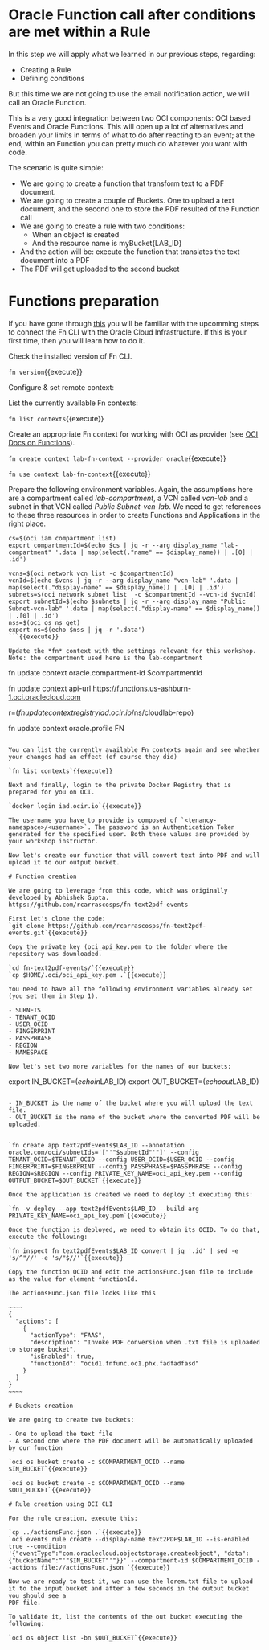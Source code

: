 # Oracle Function call after conditions are met within a Rule

In this step we will apply what we learned in our previous steps, regarding:
- Creating a Rule
- Defining conditions

But this time we are not going to use the email notification action, we will call an Oracle Function.

This is a very good integration between two OCI components: OCI based Events and Oracle Functions. This will open up a lot of alternatives and broaden your 
limits in terms of what to do after reacting to an event; at the end, within an Function you can pretty much do whatever you want with code.

The scenario is quite simple: 
- We are going to create a function that transform text to a PDF document. 
- We are going to create a couple of Buckets. One to upload a text document, and the second one to store the PDF resulted of the Function call
- We are going to create a rule with two conditions:
	- When an object is created
	- And the resource name is myBucket{LAB_ID}
- And the action will be: execute the function that translates the text document into a PDF
- The PDF will get uploaded to the second bucket

# Functions preparation

If  you have gone through [this](https://www.katacoda.com/redexpertalliance/courses/oci-course/functions-on-oci "Functions on OCI") you will be familiar
with the upcomming steps to connect the Fn CLI with the Oracle Cloud Infrastructure. If this is your first time, then you will learn how to do it.

Check the installed version of Fn CLI.  

`fn version`{{execute}} 

Configure & set remote context: 

List the currently available Fn contexts:

`fn list contexts`{{execute}}

Create an appropriate Fn context for working with OCI as provider (see [OCI Docs on Functions](https://docs.cloud.oracle.com/iaas/Content/Functions/Tasks/functionscreatefncontext.htm)).

`fn create context lab-fn-context --provider oracle`{{execute}}

`fn use context lab-fn-context`{{execute}}

Prepare the following environment variables. Again, the assumptions here are a compartment called *lab-compartment*, a VCN called *vcn-lab* and a subnet in that VCN called *Public Subnet-vcn-lab*. We need to get references to these three resources in order to create Functions and Applications in the right place.  
```
cs=$(oci iam compartment list)
export compartmentId=$(echo $cs | jq -r --arg display_name "lab-compartment" '.data | map(select(."name" == $display_name)) | .[0] | .id')

vcns=$(oci network vcn list -c $compartmentId)
vcnId=$(echo $vcns | jq -r --arg display_name "vcn-lab" '.data | map(select(."display-name" == $display_name)) | .[0] | .id')
subnets=$(oci network subnet list  -c $compartmentId --vcn-id $vcnId)
export subnetId=$(echo $subnets | jq -r --arg display_name "Public Subnet-vcn-lab" '.data | map(select(."display-name" == $display_name)) | .[0] | .id')
nss=$(oci os ns get)
export ns=$(echo $nss | jq -r '.data')
```{{execute}}

Update the *fn* context with the settings relevant for this workshop. Note: the compartment used here is the lab-compartment 
```
fn update context oracle.compartment-id $compartmentId

fn update context api-url https://functions.us-ashburn-1.oci.oraclecloud.com

r=$(fn update context registry iad.ocir.io/$ns/cloudlab-repo)

fn update context oracle.profile FN
```{{execute}}

You can list the currently available Fn contexts again and see whether your changes had an effect (of course they did)

`fn list contexts`{{execute}}

Next and finally, login to the private Docker Registry that is prepared for you on OCI.

`docker login iad.ocir.io`{{execute}}

The username you have to provide is composed of `<tenancy-namespace>/<username>`. The password is an Authentication Token generated for the specified user. Both these values are provided by your workshop instructor.

Now let's create our function that will convert text into PDF and will upload it to our output bucket.

# Function creation

We are going to leverage from this code, which was originally developed by Abhishek Gupta.
https://github.com/rcarrascosps/fn-text2pdf-events

First let's clone the code:
`git clone https://github.com/rcarrascosps/fn-text2pdf-events.git`{{execute}}

Copy the private key (oci_api_key.pem to the folder where the repository was downloaded.

`cd fn-text2pdf-events/`{{execute}}
`cp $HOME/.oci/oci_api_key.pem .`{{execute}}

You need to have all the following environment variables already set (you set them in Step 1).

- SUBNETS
- TENANT_OCID
- USER_OCID
- FINGERPRINT
- PASSPHRASE
- REGION
- NAMESPACE

Now let's set two more variables for the names of our buckets:

```
export IN_BUCKET=$(echo in$LAB_ID)
export OUT_BUCKET=$(echo out$LAB_ID)
```{{execute}}

- IN_BUCKET is the name of the bucket where you will upload the text file.
- OUT_BUCKET is the name of the bucket where the converted PDF will be uploaded.


`fn create app text2pdfEvents$LAB_ID --annotation oracle.com/oci/subnetIds='["'"$subnetId"'"]' --config TENANT_OCID=$TENANT_OCID --config USER_OCID=$USER_OCID --config FINGERPRINT=$FINGERPRINT --config PASSPHRASE=$PASSPHRASE --config REGION=$REGION --config PRIVATE_KEY_NAME=oci_api_key.pem --config OUTPUT_BUCKET=$OUT_BUCKET`{{execute}}

Once the application is created we need to deploy it executing this:

`fn -v deploy --app text2pdfEvents$LAB_ID --build-arg PRIVATE_KEY_NAME=oci_api_key.pem`{{execute}}

Once the function is deployed, we need to obtain its OCID. To do that, execute the following:

`fn inspect fn text2pdfEvents$LAB_ID convert | jq '.id' | sed -e 's/^"//' -e 's/"$//'`{{execute}}

Copy the function OCID and edit the actionsFunc.json file to include as the value for element functionId.

The actionsFunc.json file looks like this

~~~~
{
  "actions": [
    {
      "actionType": "FAAS",
      "description": "Invoke PDF conversion when .txt file is uploaded to storage bucket",
      "isEnabled": true,
      "functionId": "ocid1.fnfunc.oc1.phx.fadfadfasd"
    }
  ]
}
~~~~

# Buckets creation

We are going to create two buckets:

- One to upload the text file
- A second one where the PDF document will be automatically uploaded by our function

`oci os bucket create -c $COMPARTMENT_OCID --name $IN_BUCKET`{{execute}}

`oci os bucket create -c $COMPARTMENT_OCID --name $OUT_BUCKET`{{execute}}

# Rule creation using OCI CLI

For the rule creation, execute this:

`cp ../actionsFunc.json .`{{execute}}
`oci events rule create --display-name text2PDF$LAB_ID --is-enabled true --condition '{"eventType":"com.oraclecloud.objectstorage.createobject", "data": {"bucketName":"'"$IN_BUCKET"'"}}' --compartment-id $COMPARTMENT_OCID --actions file://actionsFunc.json `{{execute}}

Now we are ready to test it, we can use the lorem.txt file to upload it to the input bucket and after a few seconds in the output bucket you should see a 
PDF file. 

To validate it, list the contents of the out bucket executing the following:

`oci os object list -bn $OUT_BUCKET`{{execute}}
